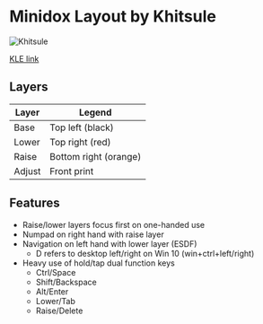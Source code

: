 # Minidox Layout by Khitsule
![Khitsule](https://i.imgur.com/bEdqotb.png)

[KLE link](http://www.keyboard-layout-editor.com/#/gists/203ed1a6db1997863394e87af8c43bbc)

## Layers
| Layer | Legend |
| ----- | ------ |
| Base  |  Top left (black) |
| Lower | Top right (red) |
| Raise | Bottom right (orange) |
| Adjust | Front print |

## Features
* Raise/lower layers focus first on one-handed use
* Numpad on right hand with raise layer
* Navigation on left hand with lower layer (ESDF)
    * D refers to desktop left/right on Win 10 (win+ctrl+left/right)
* Heavy use of hold/tap dual function keys
    * Ctrl/Space
    * Shift/Backspace
    * Alt/Enter
    * Lower/Tab
    * Raise/Delete
    
